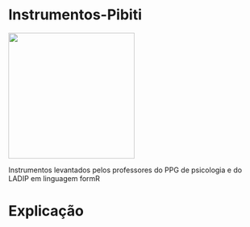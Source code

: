 # Instrumentos-Pibiti
<img src="https://github.com/Ladip-pucrio/Instrumentos-Pibiti/assets/137005138/8d16044f-4d24-4709-83b6-74b664087067" width="250" height="250">

Instrumentos levantados pelos professores do PPG de psicologia e do LADIP em linguagem formR

# Explicação
